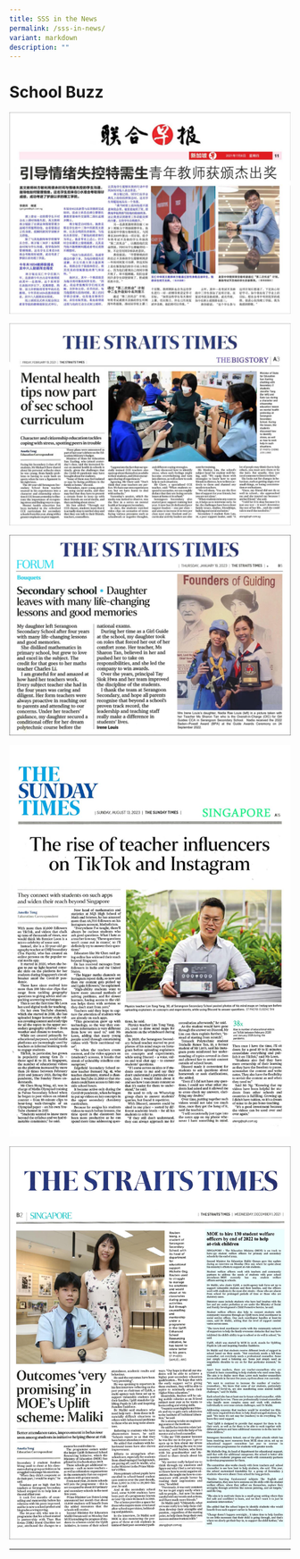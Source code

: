 ```yaml
---
title: SSS in the News
permalink: /sss-in-news/
variant: markdown
description: ""
---
```

# School Buzz

![](/images/SSS%20in%20the%20News/serangoon_sec_.jpg)

![](/images/SSS%20in%20the%20News/Serangoon_Sec_21_.jpg)

![](/images/SSS%20in%20the%20News/Serangoon_Sec_forumd_ARTWORK_APPROVED_on_20230913.jpg)

![](/images/SSS%20in%20the%20News/Serangoon_Sec_st_ARTWORK_APPROVED_on_20230913.jpg)

![](/images/SSS%20in%20the%20News/SSS1a_.jpg)

<hr>